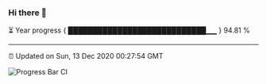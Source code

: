 ### Hi there 👋

⏳ Year progress { ████████████████████████████▁▁ } 94.81 %

---

⏰ Updated on Sun, 13 Dec 2020 00:27:54 GMT

![Progress Bar CI](https://github.com/liununu/liununu/workflows/Progress%20Bar%20CI/badge.svg)
